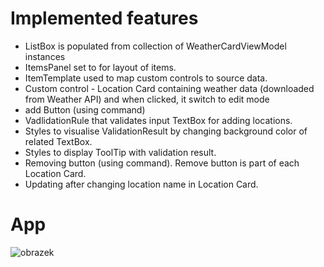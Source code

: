 # Implemented features
* ListBox is populated from collection of WeatherCardViewModel instances
* ItemsPanel set to for layout of items.
* ItemTemplate used to map custom controls to source data.
* Custom control - Location Card containing weather data (downloaded from Weather API) and when clicked, it switch to edit mode
* add Button (using command)
* VadlidationRule that validates input TextBox for adding locations.
* Styles to visualise ValidationResult by changing background color of related TextBox.
* Styles to display ToolTip with validation result.
* Removing button (using command). Remove button is part of each Location Card.
* Updating after changing location name in Location Card.
# App
![obrazek](https://github.com/user-attachments/assets/b7ff1661-34aa-437e-9609-104b9f0bfe31)

